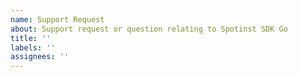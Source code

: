 ```yaml
---
name: Support Request
about: Support request or question relating to Spotinst SDK Go
title: ''
labels: ''
assignees: ''
---
```


<!-- STOP, PLEASE READ BEFORE CREATING AN ISSUE!

If you're looking for help, check [Stack Overflow](https://stackoverflow.com/questions/tagged/spotinst-sdk-go/). You can also post your question on the [Spotinst Community Slack](http://slack.spotinst.com/).
-->

